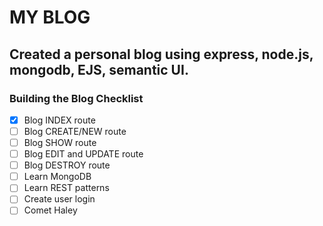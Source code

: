# MY BLOG

## Created a personal blog using express, node.js, mongodb, EJS, semantic UI.


### Building the Blog Checklist

- [X] Blog INDEX route
- [ ] Blog CREATE/NEW route
- [ ] Blog SHOW route
- [ ] Blog EDIT and UPDATE route
- [ ] Blog DESTROY route
- [ ] Learn MongoDB
- [ ] Learn REST patterns
- [ ] Create user login
- [ ] Comet Haley
